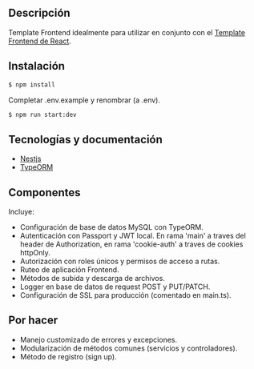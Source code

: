 ## Descripción

Template Frontend idealmente para utilizar en conjunto con el [Template Frontend de React](https://github.com/DesarrolloCipo/frontend-template).


## Instalación

```bash
$ npm install
```
Completar .env.example y renombrar (a .env).

```bash
$ npm run start:dev
```


## Tecnologías y documentación

- [Nestjs](https://nestjs.com/)
- [TypeORM](https://typeorm.io/)


## Componentes

Incluye:
- Configuración de base de datos MySQL con TypeORM.
- Autenticación con Passport y JWT local. En rama 'main' a traves del header de Authorization, en rama 'cookie-auth' a traves de cookies httpOnly.
- Autorización con roles únicos y permisos de acceso a rutas.
- Ruteo de aplicación Frontend.
- Métodos de subida y descarga de archivos.
- Logger en base de datos de request POST y PUT/PATCH.
- Configuración de SSL para producción (comentado en main.ts).


## Por hacer

- Manejo customizado de errores y excepciones.
- Modularización de métodos comunes (servicios y controladores).
- Método de registro (sign up). 